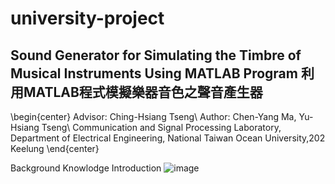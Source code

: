 # university-project

## Sound Generator for Simulating the Timbre of Musical Instruments Using MATLAB Program 利用MATLAB程式模擬樂器音色之聲音產生器
\begin{center}
  Advisor: Ching-Hsiang Tseng\\
  Author: Chen-Yang Ma, Yu-Hsiang Tseng\\
  Communication and Signal Processing Laboratory, Department of Electrical Engineering, National Taiwan Ocean University,202 Keelung
\end{center}

Background Knowlodge Introduction
![image](https://github.com/Enohpgogo/university-project/blob/main/IMG/image003.jpg)
